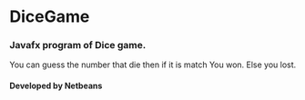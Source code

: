 # DiceGame
### Javafx program of Dice game.
You can guess the number that die then if it is match You won.
Else you lost.

#### Developed by Netbeans
